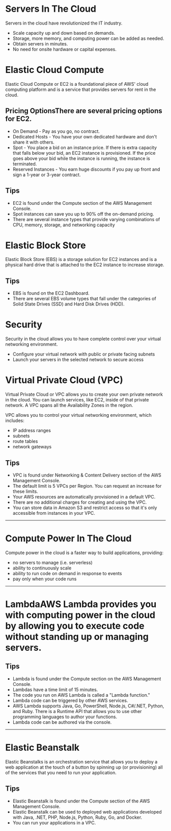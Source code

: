 # Servers In The Cloud

Servers in the cloud have revolutionized the IT industry.

* Scale capacity up and down based on demands.
* Storage, more memory, and computing power can be added as needed.
* Obtain servers in minutes.
* No need for onsite hardware or capital expenses.

# Elastic Cloud Compute

Elastic Cloud Compute or EC2 is a foundational piece of AWS' cloud computing platform and is a service that provides servers for rent in the cloud.

## Pricing OptionsThere are several pricing options for EC2.

* On Demand - Pay as you go, no contract.
* Dedicated Hosts - You have your own dedicated hardware and don't share it with others.
* Spot - You place a bid on an instance price. If there is extra capacity that falls below your bid, an EC2 instance is provisioned. If the price goes above your bid while the instance is running, the instance is terminated.
* Reserved Instances - You earn huge discounts if you pay up front and sign a 1-year or 3-year contract.

## Tips

* EC2 is found under the Compute section of the AWS Management Console.
* Spot instances can save you up to 90% off the on-demand pricing.
* There are several instance types that provide varying combinations of CPU, memory, storage, and networking capacity

# Elastic Block Store

Elastic Block Store (EBS) is a storage solution for EC2 instances and is a physical hard drive that is attached to the EC2 instance to increase storage.

## Tips

* EBS is found on the EC2 Dashboard.
* There are several EBS volume types that fall under the categories of Solid State Drives (SSD) and Hard Disk Drives (HDD).

# Security

Security in the cloud allows you to have complete control over your virtual networking environment.

* Configure your virtual network with public or private facing subnets
* Launch your servers in the selected network to secure access

# Virtual Private Cloud (VPC)

Virtual Private Cloud or VPC allows you to create your own private network in the cloud. You can launch services, like EC2, inside of that private network. A VPC spans all the Availability Zones in the region.

VPC allows you to control your virtual networking environment, which includes:

* IP address ranges
* subnets
* route tables
* network gateways

## Tips

* VPC is found under Networking & Content Delivery section of the AWS Management Console.
* The default limit is 5 VPCs per Region. You can request an increase for these limits.
* Your AWS resources are automatically provisioned in a default VPC.
* There are no additional charges for creating and using the VPC.
* You can store data in Amazon S3 and restrict access so that it's only accessible from instances in your VPC.

___

# Compute Power In The Cloud

Compute power in the cloud is a faster way to build applications, providing:

* no servers to manage (i.e. serverless)
* ability to continuously scale
* ability to run code on demand in response to events
* pay only when your code runs

___

# LambdaAWS Lambda provides you with computing power in the cloud by allowing you to execute code without standing up or managing servers.

## Tips

* Lambda is found under the Compute section on the AWS Management Console.
* Lambdas have a time limit of 15 minutes.
* The code you run on AWS Lambda is called a "Lambda function."
* Lambda code can be triggered by other AWS services.
* AWS Lambda supports Java, Go, PowerShell, Node.js, C\#/.NET, Python, and Ruby. There is a Runtime API that allows you to use other programming languages to author your functions.
* Lambda code can be authored via the console.

___

# Elastic Beanstalk

Elastic Beanstalks is an orchestration service that allows you to deploy a web application at the touch of a button by spinning up (or provisioning) all of the services that you need to run your application.

## Tips

* Elastic Beanstalk is found under the Compute section of the AWS Management Console.
* Elastic Beanstalk can be used to deployed web applications developed with Java, .NET, PHP, Node.js, Python, Ruby, Go, and Docker.
* You can run your applications in a VPC.

